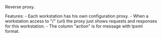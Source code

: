 Reverse proxy.

Features:
	- Each workstation has his own configuration proxy.
	- When a workstation access to "/" (url) the proxy just shows requests and responses for this workstation.
	- The column "action" is for message with tpxml format.